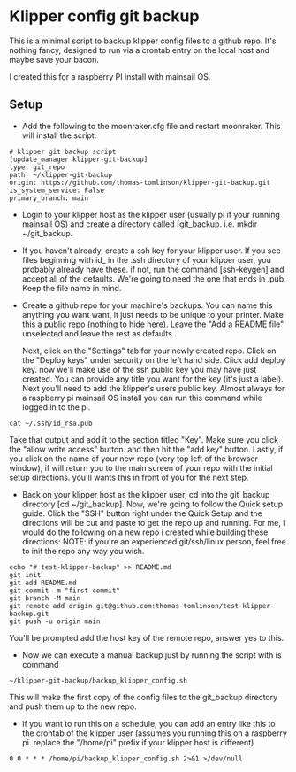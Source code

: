 # Klipper config git backup

This is a minimal script to backup klipper config files to a github repo.  It's
nothing fancy, designed to run via a crontab entry on the local host and maybe
save your bacon.

I created this for a raspberry PI install with mainsail OS.  

## Setup

* Add the following to the moonraker.cfg file and restart moonraker.  This will
install the script.

```
# klipper git backup script
[update_manager klipper-git-backup]
type: git_repo
path: ~/klipper-git-backup
origin: https://github.com/thomas-tomlinson/klipper-git-backup.git
is_system_service: False
primary_branch: main
```

* Login to your klipper host as the klipper user (usually pi if your running
  mainsail OS) and create a directory called [git_backup.  i.e. mkdir
  ~/git_backup.

* If you haven't already, create a ssh key for your klipper user.  If you see
  files beginning with id_ in the .ssh directory of your klipper user, you
  probably already have these.  if not, run the command [ssh-keygen] and accept
  all of the defaults.  We're going to need the one that ends in .pub.  Keep
  the file name in mind.

* Create a github repo for your machine's backups.  You can name this anything
  you want want, it just needs to be unique to your printer.  Make this a
  public repo (nothing to hide here).  Leave the "Add a README file" unselected
  and leave the rest as defaults.

  Next, click on the "Settings" tab for your newly created repo.  Click on the
  "Deploy keys" under security on the left hand side.  Click add deploy key.
  now we'll make use of the ssh public key you may have just created.  You can
  provide any title you want for the key (it's just a label).  Next you'll need
  to add the klipper's users public key.  Almost always for a raspberry pi
  mainsail OS install you can run this command while logged in to the pi.
   
```
cat ~/.ssh/id_rsa.pub
```
  Take that output and add it to the section titled "Key".  Make sure you click
  the "allow write access" button.  and then hit the "add key" button.  Lastly,
  if you click on the name of your new repo (very top left of the browser
  window), if will return you to the main screen of your repo with the initial
  setup directions.  you'll wants this in front of you for the next step.

* Back on your klipper host as the klipper user, cd into the git_backup
  directory [cd ~/git_backup].  Now, we're going to follow the Quick setup
  guide.  Click the "SSH" button right under the Quick Setup and the directions
  will be cut and paste to get the repo up and running.  For me, i would do the
  following on a new repo i created while building these directions:
  NOTE: if you're an experienced git/ssh/linux person, feel free to init the
  repo any way you wish.
```
echo "# test-klipper-backup" >> README.md
git init
git add README.md
git commit -m "first commit"
git branch -M main
git remote add origin git@github.com:thomas-tomlinson/test-klipper-backup.git
git push -u origin main
```
You'll be prompted add the host key of the remote repo, answer yes to this.

* Now we can execute a manual backup just by running the script with is command
```
~/klipper-git-backup/backup_klipper_config.sh
```

This will make the first copy of the config files to the git_backup directory
and push them up to the new repo.

* if you want to run this on a schedule, you can add an entry like this to the
  crontab of the klipper user (assumes you running this on a raspberry pi.
  replace the "/home/pi" prefix if your klipper host is different)

```
0 0 * * * /home/pi/backup_klipper_config.sh 2>&1 >/dev/null
```







